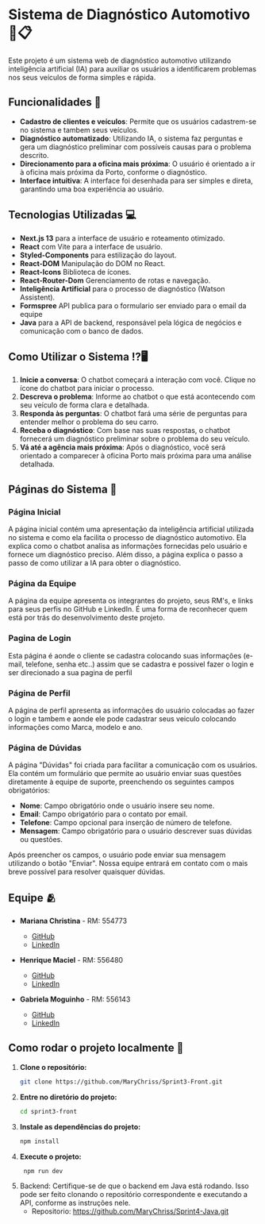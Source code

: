 # Sistema de Diagnóstico Automotivo 🚗📋

Este projeto é um sistema web de diagnóstico automotivo utilizando inteligência artificial (IA) para auxiliar os usuários a identificarem problemas nos seus veículos de forma simples e rápida.

## Funcionalidades 📲

- **Cadastro de clientes e veículos**: Permite que os usuários cadastrem-se no sistema e tambem seus veículos.
- **Diagnóstico automatizado**: Utilizando IA, o sistema faz perguntas e gera um diagnóstico preliminar com possíveis causas para o problema descrito.
- **Direcionamento para a oficina mais próxima**: O usuário é orientado a ir à oficina mais próxima da Porto, conforme o diagnóstico.
- **Interface intuitiva**: A interface foi desenhada para ser simples e direta, garantindo uma boa experiência ao usuário.

## Tecnologias Utilizadas 💻

- **Next.js 13** para a interface de usuário e roteamento otimizado.
- **React** com Vite para a interface de usuário.
- **Styled-Components** para estilização do layout.
- **React-DOM** Manipulação do DOM no React.
- **React-Icons** Biblioteca de ícones.
- **React-Router-Dom** Gerenciamento de rotas e navegação.
- **Inteligência Artificial** para o processo de diagnóstico (Watson Assistent).
- **Formspree** API publica para o formulario ser enviado para o email da equipe
- **Java** para a API de backend, responsável pela lógica de negócios e comunicação com o banco de dados.

## Como Utilizar o Sistema ⁉️🖥️

1. **Inicie a conversa**: O chatbot começará a interação com você. Clique no ícone do chatbot para iniciar o processo.
2. **Descreva o problema**: Informe ao chatbot o que está acontecendo com seu veículo de forma clara e detalhada.
3. **Responda às perguntas**: O chatbot fará uma série de perguntas para entender melhor o problema do seu carro.
4. **Receba o diagnóstico**: Com base nas suas respostas, o chatbot fornecerá um diagnóstico preliminar sobre o problema do seu veículo.
5. **Vá até a agência mais próxima**: Após o diagnóstico, você será orientado a comparecer à oficina Porto mais próxima para uma análise detalhada.

## Páginas do Sistema 📑

### Página Inicial

A página inicial contém uma apresentação da inteligência artificial utilizada no sistema e como ela facilita o processo de diagnóstico automotivo. Ela explica como o chatbot analisa as informações fornecidas pelo usuário e fornece um diagnóstico preciso. Além disso, a página explica o passo a passo de como utilizar a IA para obter o diagnóstico.

### Página da Equipe

A página da equipe apresenta os integrantes do projeto, seus RM's, e links para seus perfis no GitHub e LinkedIn. É uma forma de reconhecer quem está por trás do desenvolvimento deste projeto.

### Pagina de Login

Esta página é aonde o cliente se cadastra colocando suas informações (e-mail, telefone, senha etc..) assim que se cadastra e possivel fazer o login e ser direcionado a sua pagina de perfil

### Página de Perfil

A página de perfil apresenta as informações do usuário colocadas ao fazer o login e tambem e aonde ele pode cadastrar seus veiculo colocando informações como Marca, modelo e ano.

### Página de Dúvidas

A página "Dúvidas" foi criada para facilitar a comunicação com os usuários. Ela contém um formulário que permite ao usuário enviar suas questões diretamente à equipe de suporte, preenchendo os seguintes campos obrigatórios:

- **Nome**: Campo obrigatório onde o usuário insere seu nome.
- **Email**: Campo obrigatório para o contato por email.
- **Telefone**: Campo opcional para inserção de número de telefone.
- **Mensagem**: Campo obrigatório para o usuário descrever suas dúvidas ou questões.

Após preencher os campos, o usuário pode enviar sua mensagem utilizando o botão "Enviar". Nossa equipe entrará em contato com o mais breve possível para resolver quaisquer dúvidas.

## Equipe 🫂

- **Mariana Christina** - RM: 554773
  - [GitHub](https://github.com/MarianaChristina)
  - [LinkedIn](https://www.linkedin.com/in/MarianaChristina)

- **Henrique Maciel** - RM: 556480
  - [GitHub](https://github.com/HenriqueMaciel)
  - [LinkedIn](https://www.linkedin.com/in/HenriqueMaciel)

- **Gabriela Moguinho** - RM: 556143
  - [GitHub](https://github.com/GabrielaMoguinho)
  - [LinkedIn](https://www.linkedin.com/in/GabrielaMoguinho)

## Como rodar o projeto localmente 🔁

1. **Clone o repositório:**
   ```bash
   git clone https://github.com/MaryChriss/Sprint3-Front.git 

2. **Entre no diretório do projeto:**
   ```bash
   cd sprint3-front

3. **Instale as dependências do projeto:**
   ```bash
   npm install
   
4. **Execute o projeto:**
   ```bash
    npm run dev

4. Backend: Certifique-se de que o backend em Java está rodando. Isso pode ser feito clonando o repositório correspondente e executando a API, conforme as instruções nele.
   - Repositorio: https://github.com/MaryChriss/Sprint4-Java.git
